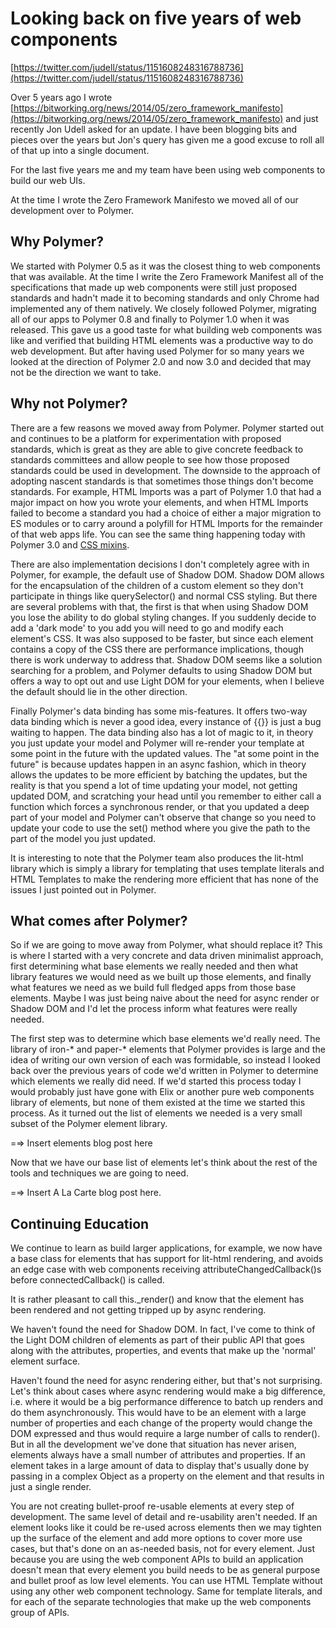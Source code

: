 # Looking back on five years of web components

[https://twitter.com/judell/status/1151608248316788736](https://twitter.com/judell/status/1151608248316788736)

Over 5 years ago I wrote [https://bitworking.org/news/2014/05/zero_framework_manifesto](https://bitworking.org/news/2014/05/zero_framework_manifesto) and just recently Jon Udell asked for an update. I have been blogging bits and pieces over the years but Jon's query has given me a good excuse to roll all of that up into a single document.

For the last five years me and my team have been using web components to build our web UIs.

At the time I wrote the Zero Framework Manifesto we moved all of our development over to Polymer.

## Why Polymer?

 We started with Polymer 0.5 as it was the closest thing to web components that was available. At the time I write the Zero Framework Manifest all of the specifications that made up web components were still just proposed standards and hadn't made it to becoming standards and only Chrome had implemented any of them natively. We closely followed Polymer, migrating all of our apps to Polymer 0.8 and finally to Polymer 1.0 when it was released. This gave us a good taste for what building web components was like and verified that building HTML elements was a productive way to do web development. But after having used Polymer for so many years we looked at the direction of Polymer 2.0 and now 3.0 and decided that may not be the direction we want to take.

## Why not Polymer?

There are a few reasons we moved away from Polymer. Polymer started out and continues to be a platform for experimentation with proposed standards, which is great as they are able to give concrete feedback to standards committees and allow people to see how those proposed standards could be used in development. The downside to the approach of adopting nascent standards is that sometimes those things don't become standards. For example, HTML Imports was a part of Polymer 1.0 that had a major impact on how you wrote your elements, and when HTML Imports failed to become a standard you had a choice of either a major migration to ES modules or to carry around a polyfill for HTML Imports for the remainder of that web apps life. You can see the same thing happening today with Polymer 3.0 and [CSS mixins](https://polymer-library.polymer-project.org/3.0/docs/devguide/custom-css-properties#use-custom-css-mixins).

There are also implementation decisions I don't completely agree with in Polymer, for example, the default use of Shadow DOM. Shadow DOM allows for the encapsulation of the children of a custom element so they don't participate in things like querySelector() and normal CSS styling. But there are several problems with that, the first is that when using Shadow DOM you lose the ability to do global styling changes. If you suddenly decide to add a 'dark mode' to you add you will need to go and modify each element's CSS. It was also supposed to be faster, but since each element contains a copy of the CSS there are performance implications, though there is work underway to address that. Shadow DOM seems like a solution searching for a problem, and Polymer defaults to using Shadow DOM but offers a way to opt out and use Light DOM for your elements, when I believe the default should lie in the other direction.

Finally Polymer's data binding has some mis-features. It offers two-way data binding which is never a good idea, every instance of {{}} is just a bug waiting to happen. The data binding also has a lot of magic to it, in theory you just update your model and Polymer will re-render your template at some point in the future with the updated values. The "at some point in the future" is because updates happen in an async fashion, which in theory allows the updates to be more efficient by batching the updates, but the reality is that you spend a lot of time updating your model, not getting updated DOM, and scratching your head until you remember to either call a function which forces a synchronous render, or that you updated a deep part of your model and Polymer can't observe that change so you need to update your code to use the set() method where you give the path to the part of the model you just updated.

It is interesting to note that the Polymer team also produces the lit-html library which is simply a library for templating that uses template literals and HTML Templates to make the rendering more efficient that has none of the issues I just pointed out in Polymer.

## What comes after Polymer?

So if we are going to move away from Polymer, what should replace it? This is where I started with a very concrete and data driven minimalist approach, first determining what base elements we really needed and then what library features we would need as we built up those elements, and finally what features we need as we build full fledged apps from those base elements. Maybe I was just being naive about the need for async render or Shadow DOM and I'd let the process inform what features were really needed.

The first step was to determine which base elements we'd really need. The library of iron-* and paper-* elements that Polymer provides is large and the idea of writing our own version of each was formidable, so instead I looked back over the previous years of code we'd written in Polymer to determine which elements we really did need. If we'd started this process today I would probably just have gone with Elix or another pure web components library of elements, but none of them existed at the time we started this process. As it turned out the list of elements we needed is a very small subset of the Polymer element library.

=⇒ Insert elements blog post here

Now that we have our base list of elements let's think about the rest of the tools and techniques we are going to need.

=⇒ Insert A La Carte blog post here.

## Continuing Education

We continue to learn as build larger applications, for example, we now have a base class for elements that has support for lit-html rendering, and avoids an edge case with web components receiving attributeChangedCallback()s before connectedCallback() is called.

It is rather pleasant to call this._render() and know that the element has been rendered and not getting tripped up by async rendering.

We haven't found the need for Shadow DOM. In fact, I've come to think of the Light DOM children of elements as part of their public API that goes along with the attributes, properties, and events that make up the 'normal' element surface.

Haven't found the need for async rendering either, but that's not surprising. Let's think about cases where async rendering would make a big difference, i.e. where it would be a big performance difference to batch up renders and do them asynchronously. This would have to be an element with a large number of properties and each change of the property would change the DOM expressed and thus would require a large number of calls to render(). But in all the development we've done that situation has never arisen, elements always have a small number of attributes and properties. If an element takes in a large amount of data to display that's usually done by passing in a complex Object as a property on the element and that results in just a single render.

You are not creating bullet-proof re-usable elements at every step of development. The same level of detail and re-usability aren't needed. If an element looks like it could be re-used across elements then we may tighten up the surface of the element and add more options to cover more use cases, but that's done on an as-needed basis, not for every element. Just because you are using the web component APIs to build an application doesn't mean that every element you build needs to be as general purpose and bullet proof as low level elements. You can use HTML Template without using any other web component technology. Same for template literals, and for each of the separate technologies that make up the web components group of APIs.